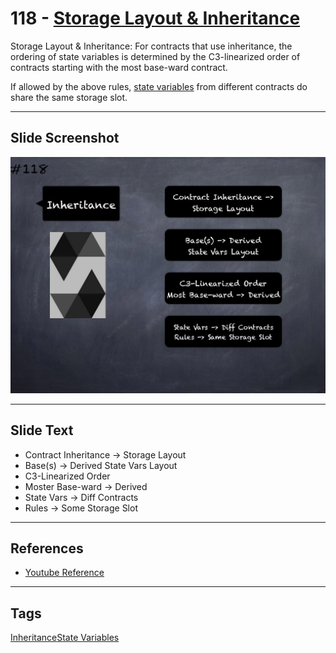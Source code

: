 # 118 - [Storage Layout & Inheritance](Storage%20Layout%20&%20Inheritance.md)
Storage Layout & Inheritance: For contracts that use inheritance, the ordering of state variables is determined by the C3-linearized order of contracts starting with the most base-ward contract. 

If allowed by the above rules, [state variables](State%20Variables.md) from different contracts do share the same storage slot.
___
## Slide Screenshot
![118.jpg](../../images/3.%20Solidity%20201/118.jpg)
___
## Slide Text
- Contract Inheritance -> Storage Layout
- Base(s) -> Derived State Vars Layout
- C3-Linearized Order
- Moster Base-ward -> Derived
- State Vars -> Diff Contracts
- Rules -> Some Storage Slot
___
## References
- [Youtube Reference](https://youtu.be/3bFgsmsQXrE?t=1298)
___
## Tags
[Inheritance](Inheritance.md)[State Variables](../2.%20Solidity%20101/State%20Variables.md)